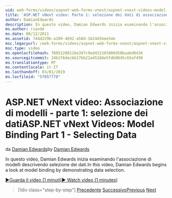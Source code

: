 ```yaml
---
uid: web-forms/videos/aspnet-web-forms-vnext/aspnet-vnext-videos-model-binding-part-1-selecting-data
title: 'ASP.NET vNext video: Parte 1: selezione dei dati di associazione di modelli | Microsoft Docs'
author: DamianEdwards
description: In questo video, Damian Edwards inizia esaminando l'associazione di modelli descrivendo selezione dei dati.
ms.author: riande
ms.date: 08/12/2011
ms.assetid: 744d229b-a109-4692-a58d-1b2445bee54e
msc.legacyurl: /web-forms/videos/aspnet-web-forms-vnext/aspnet-vnext-videos-model-binding-part-1-selecting-data
msc.type: video
ms.openlocfilehash: 78052280116e397c9ed432165806d58baabd0436
ms.sourcegitcommit: 24b1f6decbb17bb22a45166e5fdb0845c65af498
ms.translationtype: MT
ms.contentlocale: it-IT
ms.lasthandoff: 03/01/2019
ms.locfileid: "57057778"
---
```

<a name="aspnet-vnext-videos-model-binding-part-1---selecting-data"></a><span data-ttu-id="ed979-103">ASP.NET vNext video: Associazione di modelli - parte 1: selezione dei dati</span><span class="sxs-lookup"><span data-stu-id="ed979-103">ASP.NET vNext Videos: Model Binding Part 1 - Selecting Data</span></span>
====================
<span data-ttu-id="ed979-104">da [Damian Edwards](https://github.com/DamianEdwards)</span><span class="sxs-lookup"><span data-stu-id="ed979-104">by [Damian Edwards](https://github.com/DamianEdwards)</span></span>

<span data-ttu-id="ed979-105">In questo video, Damian Edwards inizia esaminando l'associazione di modelli descrivendo selezione dei dati.</span><span class="sxs-lookup"><span data-stu-id="ed979-105">In this video, Damian Edwards begins a look at model binding by demonstrating data selection.</span></span>

[<span data-ttu-id="ed979-106">&#9654;Guarda il video (1 minuti)</span><span class="sxs-lookup"><span data-stu-id="ed979-106">&#9654; Watch video (1 minutes)</span></span>](https://channel9.msdn.com/Blogs/ASP-NET-Site-Videos/aspnet-vnext-videos-model-binding-part-1-selecting-data)

> [!div class="step-by-step"]
> <span data-ttu-id="ed979-107">[Precedente](aspnet-vnext-videos-strongly-typed-data-controls.md)
> [Successivo](aspnet-vnext-videos-model-binding-part-2-filtering.md)</span><span class="sxs-lookup"><span data-stu-id="ed979-107">[Previous](aspnet-vnext-videos-strongly-typed-data-controls.md)
[Next](aspnet-vnext-videos-model-binding-part-2-filtering.md)</span></span>
